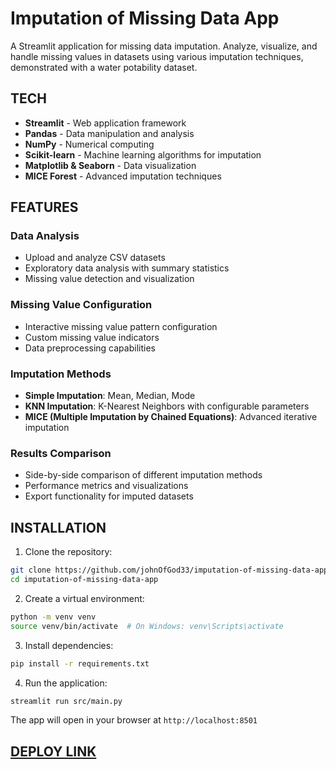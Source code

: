 # Imputation of Missing Data App

A Streamlit application for missing data imputation. Analyze, visualize, and handle missing values in datasets using various imputation techniques, demonstrated with a water potability dataset.

## TECH

- **Streamlit** - Web application framework
- **Pandas** - Data manipulation and analysis
- **NumPy** - Numerical computing
- **Scikit-learn** - Machine learning algorithms for imputation
- **Matplotlib & Seaborn** - Data visualization
- **MICE Forest** - Advanced imputation techniques

## FEATURES

### Data Analysis

- Upload and analyze CSV datasets
- Exploratory data analysis with summary statistics
- Missing value detection and visualization

### Missing Value Configuration

- Interactive missing value pattern configuration
- Custom missing value indicators
- Data preprocessing capabilities

### Imputation Methods

- **Simple Imputation**: Mean, Median, Mode
- **KNN Imputation**: K-Nearest Neighbors with configurable parameters
- **MICE (Multiple Imputation by Chained Equations)**: Advanced iterative imputation

### Results Comparison

- Side-by-side comparison of different imputation methods
- Performance metrics and visualizations
- Export functionality for imputed datasets

## INSTALLATION

1. Clone the repository:

```bash
git clone https://github.com/johnOfGod33/imputation-of-missing-data-app.git
cd imputation-of-missing-data-app
```

2. Create a virtual environment:

```bash
python -m venv venv
source venv/bin/activate  # On Windows: venv\Scripts\activate
```

3. Install dependencies:

```bash
pip install -r requirements.txt
```

4. Run the application:

```bash
streamlit run src/main.py
```

The app will open in your browser at `http://localhost:8501`

## [DEPLOY LINK](https://imputation-of-missing-data-app-yk39g95viapbibuy2jdpgs.streamlit.app/)
